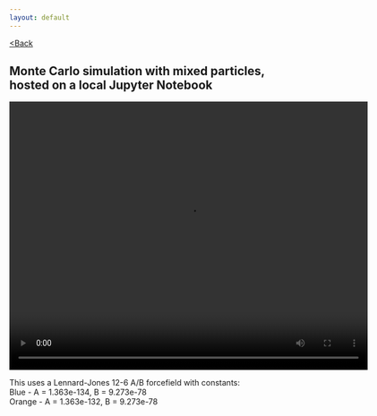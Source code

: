 ```yaml
---
layout: default
---
```


[<Back](./index.html)

## Monte Carlo simulation with mixed particles, hosted on a local Jupyter Notebook

<video src="./assets/vids/mixed_local_mc.mov" width="640" height="480" loop autoplay></video>

This uses a Lennard-Jones 12-6 A/B forcefield with constants: <br>
Blue   - A = 1.363e-134, B = 9.273e-78 <br>
Orange - A = 1.363e-132, B = 9.273e-78
